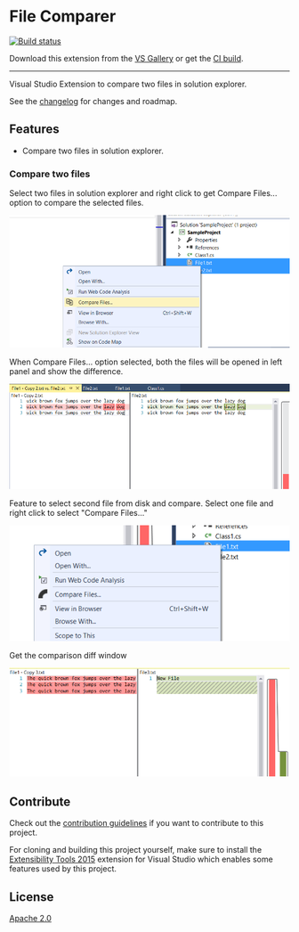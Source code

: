 # File Comparer

[![Build status](https://ci.appveyor.com/api/projects/status/eri80x5w22aqu57s?svg=true)](https://ci.appveyor.com/project/akhilmittal/isolated-shell-application)


Download this extension from the [VS Gallery](https://visualstudiogallery.msdn.microsoft.com/6670e475-0ead-49b9-bc45-858a35ee86b6)
or get the [CI build](http://vsixgallery.com/extension/58d83af4-8f4c-48c1-85fb-25bfc5717873/).

---------------------------------------

Visual Studio Extension to compare two files in solution explorer.

See the [changelog](CHANGELOG.md) for changes and roadmap.

## Features

- Compare two files in solution explorer.

### Compare two files
Select two files in solution explorer and right click to get Compare Files... option to compare the selected files.

![File](snaps/file.png)

When Compare Files... option selected, both the files will be opened in left panel and show the difference.

![File Diff](snaps/file_diff.png)

Feature to select second file from disk and compare. Select one file and right click to select "Compare Files..."

![File Dialog](snaps/file_dialog.png)

Get the comparison diff window

![Diff Window](snaps/diff_window.png)



## Contribute
Check out the [contribution guidelines](CONTRIBUTING.md)
if you want to contribute to this project.

For cloning and building this project yourself, make sure
to install the
[Extensibility Tools 2015](https://visualstudiogallery.msdn.microsoft.com/ab39a092-1343-46e2-b0f1-6a3f91155aa6)
extension for Visual Studio which enables some features
used by this project.

## License
[Apache 2.0](LICENSE)